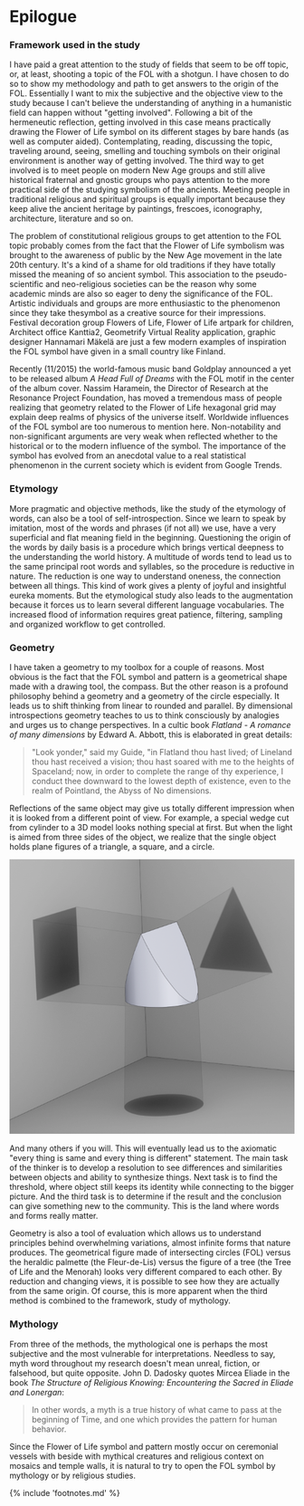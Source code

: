 # Epilogue


### Framework used in the study

I have paid a great attention to the study of fields that seem to be off topic, or, at least, shooting a topic of the FOL with a shotgun. I have chosen to do so to show my methodology and path to get answers to the origin of the FOL. Essentially I want to mix the subjective and the objective view to the study because I can't believe the understanding of anything in a humanistic field can happen without "getting involved". Following a bit of the hermeneutic reflection<!-- cite author="René Gothóni" title="Words Matter. Hermeneutics in the Study of Religions" date="2011" location="" type="book" href="#" -->, getting involved in this case means practically drawing the Flower of Life symbol on its different stages by bare hands (as well as computer aided). Contemplating, reading, discussing the topic, traveling around, seeing, smelling and touching symbols on their original environment is another way of getting involved. The third way to get involved is to meet people on modern New Age groups and still alive historical fraternal and gnostic groups who pays attention to the more practical side of the studying symbolism of the ancients. Meeting people in traditional religious and spiritual groups is equally important because they keep alive the ancient heritage by paintings, frescoes, iconography, architecture, literature and so on.

The problem of constitutional religious groups to get attention to the FOL topic probably comes from the fact that the Flower of Life symbolism was brought to the awareness of public by the New Age movement in the late 20th century. It's a kind of a shame for old traditions if they have totally missed the meaning of so ancient symbol. This association to the pseudo-scientific and neo-religious societies can be the reason why some academic minds are also so eager to deny the significance of the FOL. Artistic individuals and groups are more enthusiastic to the phenomenon since they take thesymbol as a creative source for their impressions. Festival decoration group Flowers of Life<!-- cite author="flowersoflife.net" title="Flower of Life decorations" date="" location="" type="website" href="http://www.flowersoflife.net/" -->, Flower of Life artpark for children<!-- cite author="karlsson-sutisna.com" title="Flower Of Life Artpark" date="" location="" type="website" href="http://www.artpark.karlsson-sutisna.com/" -->, Architect office Kanttia2<!-- cite author="kanttia2.fi" title="Kanttia 2 architect office" date="" location="" type="website" href="http://kanttia2.fi/" -->, Geometrify Virtual Reality application<!-- cite author="geometrify.net" title="Geometrify - Music for Your Eyes" date="" location="" type="website" href="http://geometrify.net/" -->, graphic designer Hannamari Mäkelä<!-- cite author="hannamarimakela.com" title="Geometric paintings" date="" location="" type="website" href="http://www.hannamarimakela.com/Geometriset-maalaukset-Geometric-paintings/" --> are just a few modern examples of inspiration the FOL symbol have given in a small country like Finland.

Recently (11/2015) the world-famous music band Goldplay announced a yet to be released album *A Head Full of Dreams* with the FOL motif in the center of the album cover<!-- cite author="musictimes.com" title="Coldplay New Album A Head Full of Dreams Release Date, Tracklist, Cover and Single Revealed" date="" location="" type="website" href="http://www.musictimes.com/articles/53680/20151106/coldplay-new-album-head-full-dreams-release-date-tracklist-cover.htm" -->. Nassim Haramein, the Director of Research at the Resonance Project Foundation<!-- cite author="resonance.is" title="Resonance Project Foundation" date="" location="" type="website" href="http://resonance.is/" -->, has moved a tremendous mass of people realizing that geometry related to the Flower of Life hexagonal grid may explain deep realms of physics of the universe itself. Worldwide influences of the FOL symbol are too numerous to mention here. Non-notability and non-significant arguments are very weak when reflected whether to the historical or to the modern influence of the symbol. The importance of the symbol has evolved from an anecdotal value to a real statistical phenomenon in the current society which is evident from Google Trends<!-- cite author="google.com" title="Flower of Life - Google Trends" date="" location="" type="website" href="https://www.google.com/trends/explore#q=%2Fm%2F06f1ff&cmpt=q&tz=Etc%2FGMT-2" -->.


### Etymology

More pragmatic and objective methods, like the study of the etymology of words, can also be a tool of self-introspection. Since we learn to speak by imitation, most of the words and phrases (if not all) we use, have a very superficial and flat meaning field in the beginning. Questioning the origin of the words by daily basis is a procedure which brings vertical deepness to the understanding the world history. A multitude of words tend to lead us to the same principal root words and syllables, so the procedure is reductive in nature. The reduction is one way to understand oneness, the connection between all things. This kind of work gives a plenty of joyful and insightful eureka moments. But the etymological study also leads to the augmentation because it forces us to learn several different language vocabularies. The increased flood of information requires great patience, filtering, sampling and organized workflow to get controlled.


### Geometry

I have taken a geometry to my toolbox for a couple of reasons. Most obvious is the fact that the FOL symbol and pattern is a geometrical shape made with a drawing tool, the compass. But the other reason is a profound philosophy behind a geometry and a geometry of the circle especially. It leads us to shift thinking from linear to rounded and parallel. By dimensional introspections geometry teaches to us to think consciously by analogies and urges us to change perspectives. In a cultic book *Flatland - A romance of many dimensions* by Edward A. Abbott, this is elaborated in great details:

> "Look yonder," said my Guide, "in Flatland thou hast lived; of Lineland thou hast received a vision; thou hast soared with me to the heights of Spaceland; now, in order to complete the range of thy experience, I conduct thee downward to the lowest depth of existence, even to the realm of Pointland, the Abyss of No dimensions.<!-- cite author="Edward A. Abbott" title="Flatland - A romance of many dimensions" date="1891" location="Chapter 20" type="book" href="http://www.geom.uiuc.edu/~banchoff/Flatland/" -->

Reflections of the same object may give us totally different impression when it is looked from a different point of view. For example, a special wedge cut from cylinder to a 3D model looks nothing special at first. But when the light is aimed from three sides of the object, we realize that the single object holds plane figures of a triangle, a square, and a circle.

![Cylindrical wedge projections](/media/3dobject.png)

And many others if you will. This will eventually lead us to the axiomatic "every thing is same and every thing is different" statement. The main task of the thinker is to develop a resolution to see differences and similarities between objects and ability to synthesize things. Next task is to find the threshold, where object still keeps its identity while connecting to the bigger picture. And the third task is to determine if the result and the conclusion can give something new to the community. This is the land where words and forms really matter.

Geometry is also a tool of evaluation which allows us to understand principles behind overwhelming variations, almost infinite forms that nature produces. The geometrical figure made of intersecting circles (FOL) versus the heraldic palmette (the Fleur-de-Lis) versus the figure of a tree (the Tree of Life and the Menorah) looks very different compared to each other. By reduction and changing views, it is possible to see how they are actually from the same origin. Of course, this is more apparent when the third method is combined to the framework, study of mythology.


### Mythology

From three of the methods, the mythological one is perhaps the most subjective and the most vulnerable for interpretations. Needless to say, myth word throughout my research doesn't mean unreal, fiction, or falsehood, but quite opposite. John D. Dadosky quotes Mircea Eliade in the book *The Structure of Religious Knowing: Encountering the Sacred in Eliade and Lonergan*:

> In other words, a myth is a true history of what came to pass at the beginning of Time, and one which provides the pattern for human behavior.<!-- cite author="John D. Dadosky" title="The Structure of Religious Knowing: Encountering the Sacred in Eliade and Lonergan" date="2004" location="" type="book" href="#" -->

Since the Flower of Life symbol and pattern mostly occur on ceremonial vessels with beside with mythical creatures and religious context on mosaics and temple walls, it is natural to try to open the FOL symbol by mythology or by religious studies. 

{% include 'footnotes.md' %}
